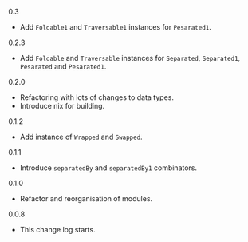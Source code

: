 0.3

* Add `Foldable1` and `Traversable1` instances for `Pesarated1`.

0.2.3

* Add `Foldable` and `Traversable` instances for `Separated`, `Separated1`, `Pesarated` and `Pesarated1`.

0.2.0

* Refactoring with lots of changes to data types.
* Introduce nix for building.

0.1.2

* Add instance of `Wrapped` and `Swapped`.

0.1.1

* Introduce `separatedBy` and `separatedBy1` combinators.

0.1.0

* Refactor and reorganisation of modules.

0.0.8

* This change log starts.

